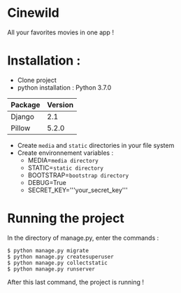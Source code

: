 # Cinewild

All your favorites movies in one app !

# Installation :

- Clone project
- python installation : Python 3.7.0

| Package | Version |
|---------|---------|
| Django  |   2.1   | 
| Pillow  |   5.2.0 | 

- Create ```media``` and ```static``` directories in your file system
- Create environnement variables : 
  - MEDIA=```media directory```
  - STATIC=```static directory```
  - BOOTSTRAP=```bootstrap directory```
  - DEBUG=True
  - SECRET_KEY='''your_secret_key'''

# Running the project

In the directory of manage.py, enter the commands :

    $ python manage.py migrate
    $ python manage.py createsuperuser
    $ python manage.py collectstatic
    $ python manage.py runserver

After this last command, the project is running !
